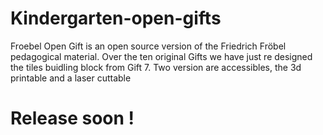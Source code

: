 Kindergarten-open-gifts
=======================

Froebel Open Gift is an open source version of the Friedrich Fröbel pedagogical material. Over the ten original Gifts we have just re designed the tiles buidling block from Gift 7. Two version are accessibles, the 3d printable and a laser cuttable


# Release soon !